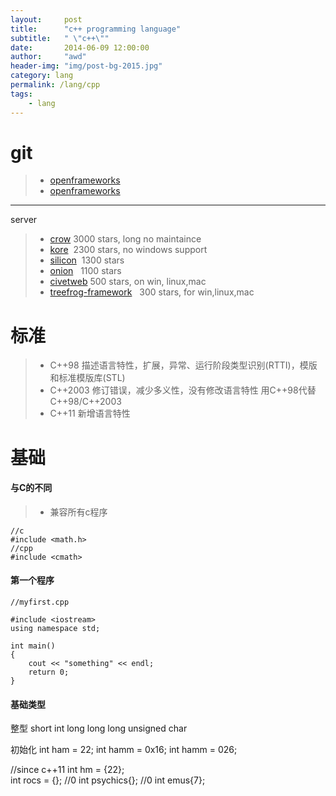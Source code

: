 ```yaml
---
layout:     post
title:      "c++ programming language"
subtitle:   " \"c++\""
date:       2014-06-09 12:00:00
author:     "awd"
header-img: "img/post-bg-2015.jpg"
category: lang
permalink: /lang/cpp
tags:
    - lang
---
```





# git

> - [openframeworks](http://openframeworks.cc)
> - [openframeworks](https://github.com/openframeworks)

****

server
> - [crow](https://github.com/ipkn/crow) 3000 stars, long no maintaince
> - [kore](https://github.com/jorisvink/kore)  2300 stars, no windows support
> - [silicon](https://github.com/matt-42/silicon/)  1300 stars
> - [onion](https://github.com/davidmoreno/onion)   1100 stars
> - [civetweb](https://github.com/civetweb/civetweb) 500 stars, on win, linux,mac
> - [treefrog-framework](https://github.com/treefrogframework/treefrog-framework)   300 stars, for win,linux,mac




# 标准
> - C++98
	描述语言特性，扩展，异常、运行阶段类型识别(RTTI)，模版和标准模版库(STL)
> - C++2003
	修订错误，减少多义性，没有修改语言特性
	用C++98代替C++98/C++2003
> - C++11
	新增语言特性



# 基础

#### 与C的不同
> - 兼容所有c程序

```
//c
#include <math.h>
//cpp
#include <cmath>
```




#### 第一个程序

```
//myfirst.cpp

#include <iostream>
using namespace std;

int main() 
{
	cout << "something" << endl;
	return 0;
}
```

#### 基础类型

整型
short
int
long
long long
unsigned 
char


初始化
int ham = 22;
int hamm = 0x16;
int hamm = 026;

//since c++11
int hm = {22};	
int rocs = {}; 		//0
int psychics{}; 	//0
int emus{7};


